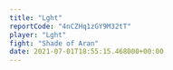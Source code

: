 ```yaml
---
title: "Lght"
reportCode: "4nCZHq1zGY9M32tT"
player: "Lght"
fight: "Shade of Aran"
date: 2021-07-01T18:55:15.468000+00:00
---
```

